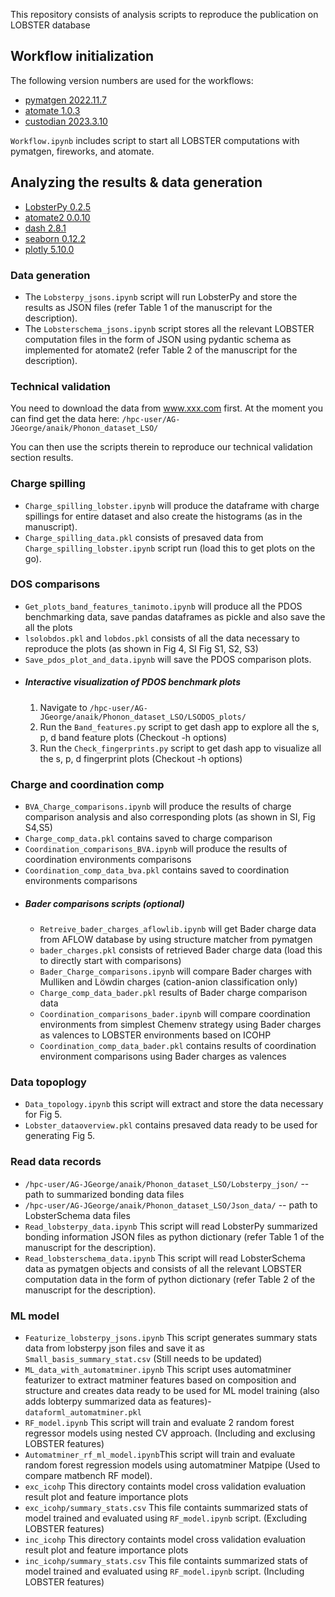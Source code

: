 This repository consists of analysis scripts to reproduce the publication on LOBSTER database 

## Workflow initialization

The following version numbers are used for the workflows:
- [pymatgen 2022.11.7](https://pypi.org/project/pymatgen/2022.11.7/)
- [atomate 1.0.3](https://pypi.org/project/atomate/1.0.3/)
- [custodian 2023.3.10](https://pypi.org/project/custodian/2023.3.10/)

`Workflow.ipynb` includes script to start all LOBSTER computations with
pymatgen, fireworks, and atomate.

## Analyzing the results & data generation
- [LobsterPy 0.2.5](https://github.com/JaGeo/LobsterPy)
- [atomate2 0.0.10](https://pypi.org/project/atomate2/0.0.10/)
- [dash 2.8.1](https://pypi.org/project/dash/2.8.1/)
- [seaborn 0.12.2](https://pypi.org/project/seaborn/0.12.2/)
- [plotly 5.10.0](https://pypi.org/project/plotly/5.10.0/)

### Data generation
- The `Lobsterpy_jsons.ipynb` script will run LobsterPy and store the results as JSON files (refer Table 1 of the manuscript for the description). 
- The `Lobsterschema_jsons.ipynb` script stores all the relevant LOBSTER computation files in the form of JSON using pydantic schema as implemented for atomate2 (refer Table 2 of the manuscript for the description).

### Technical validation
You need to download the data from www.xxx.com first.
At the moment you can find get the data here: `/hpc-user/AG-JGeorge/anaik/Phonon_dataset_LSO/`


You can then use the scripts therein to reproduce our technical validation section results.
### Charge spilling

- `Charge_spilling_lobster.ipynb` will produce the dataframe with charge spillings for entire dataset and also create the histograms (as in the manuscript). 
- `Charge_spilling_data.pkl` consists of presaved data from `Charge_spilling_lobster.ipynb` script run (load this to get plots on the go).

### DOS comparisons
- `Get_plots_band_features_tanimoto.ipynb` will produce all the PDOS benchmarking data, save pandas dataframes as pickle and also save the all the plots
- `lsolobdos.pkl` and `lobdos.pkl` consists of all the data necessary to reproduce the plots (as shown in Fig 4, SI Fig S1, S2, S3) 
- `Save_pdos_plot_and_data.ipynb` will save the PDOS comparison plots.
- ##### Interactive visualization of PDOS benchmark plots 
  1. Navigate to `/hpc-user/AG-JGeorge/anaik/Phonon_dataset_LSO/LSODOS_plots/` 
  2. Run the `Band_features.py` script to get dash app to explore all the s, p, d band feature plots (Checkout -h options)
  3. Run the `Check_fingerprints.py` script to get dash app to visualize all the s, p, d fingerprint plots (Checkout -h options)

### Charge and coordination comp
- `BVA_Charge_comparisons.ipynb` will produce the results of charge comparison analysis and also corresponding plots (as shown in SI, Fig S4,S5)
- `Charge_comp_data.pkl` contains saved to charge comparison 
- `Coordination_comparisons_BVA.ipynb` will produce the results of coordination environments comparisons 
- `Coordination_comp_data_bva.pkl` contains saved to coordination environments comparisons
- ##### Bader comparisons scripts (optional)
  - `Retreive_bader_charges_aflowlib.ipynb` will get Bader charge data from AFLOW database by using structure matcher from pymatgen
  - `bader_charges.pkl` consists of retrieved Bader charge data (load this to directly start with comparisons) 
  - `Bader_Charge_comparisons.ipynb` will compare Bader charges with Mulliken and Löwdin charges (cation-anion classification only)
  - `Charge_comp_data_bader.pkl` results of Bader charge comparison data
  - `Coordination_comparisons_bader.ipynb` will compare coordination environments from simplest Chemenv strategy using Bader charges as valences to LOBSTER environments based on ICOHP
  - `Coordination_comp_data_bader.pkl` contains results of coordination environment comparisons using Bader charges as valences

### Data topoplogy
- `Data_topology.ipynb` this script will extract and store the data necessary for Fig 5.
- `Lobster_dataoverview.pkl` contains presaved data ready to be used for generating Fig 5.

### Read data records
- `/hpc-user/AG-JGeorge/anaik/Phonon_dataset_LSO/Lobsterpy_json/` -- path to summarized bonding data files
- `/hpc-user/AG-JGeorge/anaik/Phonon_dataset_LSO/Json_data/` -- path to LobsterSchema data files
- `Read_lobsterpy_data.ipynb` This script will read LobsterPy summarized bonding information JSON files as python dictionary (refer Table 1 of the manuscript for the description). 
- `Read_lobsterschema_data.ipynb` This script will read LobsterSchema data as pymatgen objects and consists of all the relevant LOBSTER computation data in the form of python dictionary (refer Table 2 of the manuscript for the description).

### ML model
- `Featurize_lobsterpy_jsons.ipynb` This script generates summary stats data from lobsterpy json files and save it as `Small_basis_summary_stat.csv` (Still needs to be updated)
- `ML_data_with_automatminer.ipynb` This script uses automatminer featurizer to extract matminer features based on composition and structure and creates data ready to be used for ML model training (also adds lobterpy summarized data as features)- `dataforml_automatminer.pkl`
- `RF_model.ipynb` This script will train and evaluate 2 random forest regressor models using nested CV approach. (Including and exclusing LOBSTER features)
- `Automatminer_rf_ml_model.ipynb`This script will train and evaluate random forest regression models using automatminer Matpipe (Used to compare matbench RF model).
- `exc_icohp` This directory containts model cross validation evaluation result plot and feature importance plots
- `exc_icohp/summary_stats.csv` This file containts summarized stats of model trained and evaluated using `RF_model.ipynb` script. (Excluding LOBSTER features)
- `inc_icohp` This directory containts model cross validation evaluation result plot and feature importance plots
- `inc_icohp/summary_stats.csv` This file containts summarized stats of model trained and evaluated using `RF_model.ipynb` script. (Including LOBSTER features)

